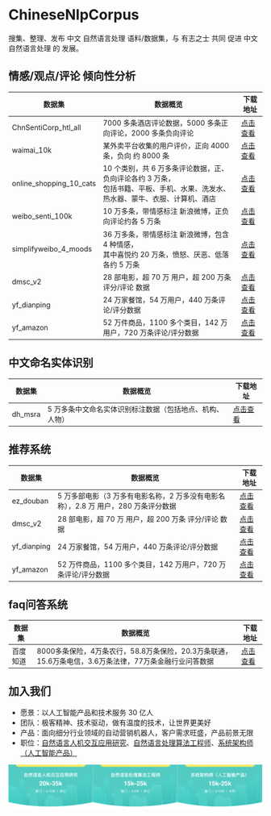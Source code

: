 # ChineseNlpCorpus
搜集、整理、发布 中文 自然语言处理 语料/数据集，与 有志之士 共同 促进 中文 自然语言处理 的 发展。

## 情感/观点/评论 倾向性分析

| 数据集 | 数据概览 | 下载地址 |
| ----- | -------- | ------- |
| ChnSentiCorp_htl_all | 7000 多条酒店评论数据，5000 多条正向评论，2000 多条负向评论 | [点击查看](./datasets/ChnSentiCorp_htl_all/intro.ipynb) |
| waimai_10k | 某外卖平台收集的用户评价，正向 4000 条，负向 约 8000 条 | [点击查看](./datasets/waimai_10k/intro.ipynb) |
| online_shopping_10_cats | 10 个类别，共 6 万多条评论数据，正、负向评论各约 3 万条，<br /> 包括书籍、平板、手机、水果、洗发水、热水器、蒙牛、衣服、计算机、酒店 | [点击查看](./datasets/online_shopping_10_cats/intro.ipynb) |
| weibo_senti_100k | 10 万多条，带情感标注 新浪微博，正负向评论约各 5 万条 | [点击查看](./datasets/weibo_senti_100k/intro.ipynb) |
| simplifyweibo_4_moods | 36 万多条，带情感标注 新浪微博，包含 4 种情感，<br /> 其中喜悦约 20 万条，愤怒、厌恶、低落各约 5 万条 | [点击查看](./datasets/simplifyweibo_4_moods/intro.ipynb) |
| dmsc_v2 | 28 部电影，超 70 万 用户，超 200 万条 评分/评论 数据 | [点击查看](./datasets/dmsc_v2/intro.ipynb) |
| yf_dianping | 24 万家餐馆，54 万用户，440 万条评论/评分数据 | [点击查看](./datasets/yf_dianping/intro.ipynb) |
| yf_amazon | 52 万件商品，1100 多个类目，142 万用户，720 万条评论/评分数据 | [点击查看](./datasets/yf_amazon/intro.ipynb) |

## 中文命名实体识别

| 数据集 | 数据概览 | 下载地址 |
| ----- | -------- | ------- |
| dh_msra | 5 万多条中文命名实体识别标注数据（包括地点、机构、人物） | [点击查看](./datasets/dh_msra/intro.ipynb) |

## 推荐系统

| 数据集 | 数据概览 | 下载地址 |
| ----- | -------- | ------- |
| ez_douban | 5 万多部电影（3 万多有电影名称，2 万多没有电影名称），2.8 万 用户，280 万条评分数据 | [点击查看](./datasets/ez_douban/intro.ipynb) |
| dmsc_v2 | 28 部电影，超 70 万 用户，超 200 万条 评分/评论 数据 | [点击查看](./datasets/dmsc_v2/intro.ipynb) |
| yf_dianping | 24 万家餐馆，54 万用户，440 万条评论/评分数据 | [点击查看](./datasets/yf_dianping/intro.ipynb) |
| yf_amazon | 52 万件商品，1100 多个类目，142 万用户，720 万条评论/评分数据 | [点击查看](./datasets/yf_amazon/intro.ipynb) |

## faq问答系统

| 数据集 | 数据概览 | 下载地址 |
| ----- | -------- | ------- |
| 百度知道 | 8000多条保险，4万条农行，58.8万条保险，20.3万条联通，15.6万条电信，3.6万条法律，77万条金融行业问答数据 | [点击查看](./datasets/baoxianzhidao/intro.ipynb) |



## 加入我们

- 愿景：以人工智能产品和技术服务 30 亿人
- 团队：极客精神、技术驱动，做有温度的技术，让世界更美好
- 产品：面向细分行业领域的自动营销机器人，客户需求旺盛，产品前景无限
- 职位：[自然语言人机交互应用研究](./docs/recruit/researcher.md)、[自然语言处理算法工程师](./docs/recruit/engineer.md)、[系统架构师（人工智能产品）](./docs/recruit/architect.md)

![](./docs/images/recruit/recruit_banner.png)